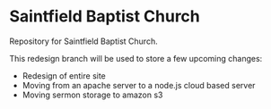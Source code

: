 # Saintfield Baptist Church

Repository for Saintfield Baptist Church.

This redesign branch will be used to store a few upcoming changes:

- Redesign of entire site
- Moving from an apache server to a node.js cloud based server
- Moving sermon storage to amazon s3
